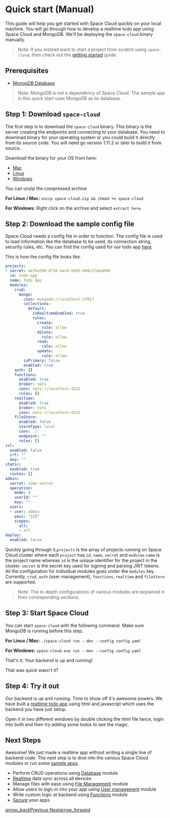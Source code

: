 # Quick start (Manual)

This guide will help you get started with Space Cloud quickly on your local machine. You will go through how to develop a realtime todo app using Space Cloud and MongoDB. We'll be deploying the `space-cloud` binary manually.

> Note: If you instead want to start a project from scratch using `space-cloud`, then check out the [getting started](/docs/getting-started) guide.

## Prerequisites

- [MongoDB Database](https://docs.mongodb.com/manual/installation/)

> Note: MongoDB is not a dependency of Space Cloud. The sample app in this quick start uses MongoDB as its database.

## Step 1: Download `space-cloud`

The first step is to download the `space-cloud` binary. This binary is the server creating the endpoints and connecting to your database. You need to download binary for your operating system or you could build it directly from its source code. You will need go version 1.11.2 or later to build it from source.

Download the binary for your OS from here:

- [Mac](https://spaceuptech.com/downloads/darwin/space-cloud.zip)
- [Linux](https://spaceuptech.com/downloads/linux/space-cloud.zip)
- [Windows](https://spaceuptech.com/downloads/windows/space-cloud.zip)

You can unzip the compressed archive

**For Linux / Mac:** `unzip space-cloud.zip && chmod +x space-cloud`

**For Windows:** Right click on the archive and select `extract here`.

## Step 2: Download the sample config file

Space Cloud needs a config file in order to function. The config file is used to load information like the database to be used, its connection string, security rules, etc. You can find the config used for our todo app [here](https://raw.githubusercontent.com/spaceuptech/space-cloud/master/examples/realtime-todo-app/config.yaml).

This is how the config file looks like.

```yaml
projects:
- secret: 4ef6a590-d736-4ac0-b0d3-008c17dea690
  id: todo-app
  name: Todo App
  modules:
    crud:
      mongo:
        conn: mongodb://localhost:27017
        collections:
          default:
            isRealtimeEnabled: true
            rules:
              create:
                rule: allow
              delete:
                rule: allow
              read:
                rule: allow
              update:
                rule: allow
        isPrimary: false
        enabled: true
    auth: {}
    functions:
      enabled: true
      broker: nats
      conn: nats://localhost:4222
      rules: {}
    realtime:
      enabled: true
      broker: nats
      conn: nats://localhost:4222
    fileStore:
      enabled: false
      storeType: local
      conn: ./
      endpoint: ""
      rules: []
ssl:
  enabled: false
  crt: ""
  key: ""
static:
  enabled: true
  routes: []  
admin:
  secret: some-secret
  operation:
    mode: 0
    userId: ""
    key: ""
  users:
  - user: admin
    pass: "123"
    scopes:
      all:
      - all
deploy:
  enabled: false
```

Quickly going through it,`projects` is the array of projects running on Space Cloud cluster where each `project` has  `id`, `name`, `secret` and `modules`.`name` is the project name whereas `id` is the unique identifier for the project in the cluster. `secret` is the secret key used for signing and parsing JWT tokens. All the configuration for individual modules goes under the `modules` key. Currently, `crud`, `auth` (user management), `functions`, `realtime` and `fileStore` are supported.

> Note: The in-depth configurations of various modules are explained in their corresponding sections.

## Step 3: Start Space Cloud

You can start `space-cloud` with the following command. Make sure MongoDB is running before this step.

**For Linux / Mac:** `./space-cloud run --dev --config config.yaml`

**For Windows:** `space-cloud.exe run --dev --config config.yaml`

That's it. Your backend is up and running!

That was quick wasn't it?

## Step 4: Try it out

Our backend is up and running. Time to show off it's awesome powers. We have built a [realtime todo app](https://raw.githubusercontent.com/spaceuptech/space-cloud/master/examples/realtime-todo-app/index.html) using html and javascript which uses the backend you have just setup.

Open it in two different windows by double clicking the html file twice, login into both and then try adding some todos to see the magic.

## Next Steps

Awesome! We just made a realtime app without writing a single line of backend code. The next step is to dive into the various Space Cloud modules or run some [sample apps](/docs/quick-start/sample-apps).

- Perform CRUD operations using [Database](/docs/database/) module
- [Realtime](/docs/realtime/) data sync across all devices
- Manage files with ease using [File Management](/docs/file-storage) module
- Allow users to sign-in into your app using [User management](/docs/user-management) module
- Write custom logic at backend using [Functions](/docs/functions/) module
- [Secure](/docs/security) your apps

<div class="btns-wrapper">
  <a href="/docs/quick-start/overview" class="waves-effect waves-light btn primary-btn-border btn-small">
    <i class="material-icons btn-with-icon">arrow_back</i>Previous
  </a>
  <a href="/docs/quick-start/sample-apps" class="waves-effect waves-light btn primary-btn-fill btn-small">
    Next<i class="material-icons btn-with-icon">arrow_forward</i>
  </a>
</div>
